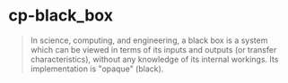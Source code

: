 # cp-black_box
>In science, computing, and engineering, a black box is a system which can be viewed in terms of its inputs and outputs (or transfer characteristics), without any knowledge of its internal workings. Its implementation is "opaque" (black). 
